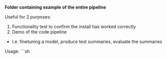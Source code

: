 **Folder containing example of the entire pipeline**

Useful for 2 purposes:
1. Functionality test to confirm the install has worked correctly
2. Demo of the code pipeline
  - I.e. finetuning a model, produce test summaries, evaluate the summaries
  
Usage: ```sh 
